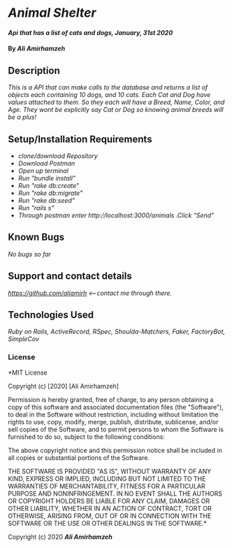 # _Animal Shelter_

#### _Api that has a list of cats and dogs, January, 31st 2020_

#### By _**Ali Amirhamzeh**_

## Description

_This is a API that can make calls to the database and returns a list of objects each containing 10 dogs, and 10 cats. Each Cat and Dog have values attached to them. So they each will have a Breed, Name, Color, and Age. They wont be explicitly say Cat or Dog so knowing animal breeds will be a plus!_

## Setup/Installation Requirements

* _clone/download Repository_
* _Download Postman_
* _Open up terminal_
* _Run "bundle install"_
* _Run "rake db:create"_
* _Run "rake db:migrate"_
* _Run "rake db:seed"_
* _Run "rails s"_
* _Through postman enter http://localhost:3000/animals .Click "Send"_



## Known Bugs

_No bugs so far_

## Support and contact details

_https://github.com/aliamirh <--contact me through there._

## Technologies Used

_Ruby on Rails, ActiveRecord, RSpec, Shoulda-Matchers, Faker, FactoryBot, SimpleCov_

### License

*MIT License

Copyright (c) [2020] [Ali Amirhamzeh]

Permission is hereby granted, free of charge, to any person obtaining a copy
of this software and associated documentation files (the "Software"), to deal
in the Software without restriction, including without limitation the rights
to use, copy, modify, merge, publish, distribute, sublicense, and/or sell
copies of the Software, and to permit persons to whom the Software is
furnished to do so, subject to the following conditions:

The above copyright notice and this permission notice shall be included in all
copies or substantial portions of the Software.

THE SOFTWARE IS PROVIDED "AS IS", WITHOUT WARRANTY OF ANY KIND, EXPRESS OR
IMPLIED, INCLUDING BUT NOT LIMITED TO THE WARRANTIES OF MERCHANTABILITY,
FITNESS FOR A PARTICULAR PURPOSE AND NONINFRINGEMENT. IN NO EVENT SHALL THE
AUTHORS OR COPYRIGHT HOLDERS BE LIABLE FOR ANY CLAIM, DAMAGES OR OTHER
LIABILITY, WHETHER IN AN ACTION OF CONTRACT, TORT OR OTHERWISE, ARISING FROM,
OUT OF OR IN CONNECTION WITH THE SOFTWARE OR THE USE OR OTHER DEALINGS IN THE
SOFTWARE.*

Copyright (c) 2020 **_Ali Amirhamzeh_**
